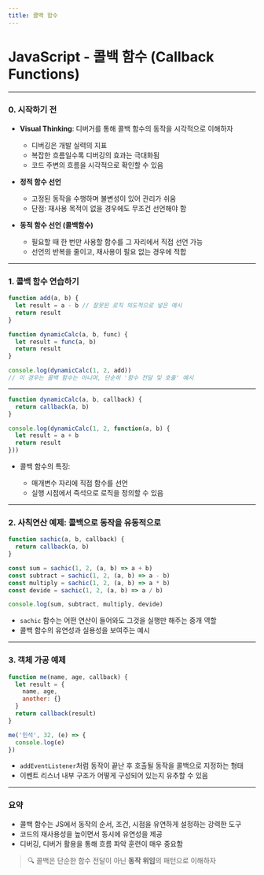 ```yaml
---
title: 콜백 함수
---
```


# JavaScript - 콜백 함수 (Callback Functions)

---

### 0. 시작하기 전

* **Visual Thinking**: 디버거를 통해 콜백 함수의 동작을 시각적으로 이해하자

  * 디버깅은 개발 실력의 지표
  * 복잡한 흐름일수록 디버깅의 효과는 극대화됨
  * 코드 주변의 흐름을 시각적으로 확인할 수 있음

* **정적 함수 선언**

  * 고정된 동작을 수행하며 불변성이 있어 관리가 쉬움
  * 단점: 재사용 목적이 없을 경우에도 무조건 선언해야 함

* **동적 함수 선언 (콜백함수)**

  * 필요할 때 한 번만 사용할 함수를 그 자리에서 직접 선언 가능
  * 선언의 반복을 줄이고, 재사용이 필요 없는 경우에 적합

---

### 1. 콜백 함수 연습하기

```js
function add(a, b) {
  let result = a - b // 잘못된 로직 의도적으로 넣은 예시
  return result
}

function dynamicCalc(a, b, func) {
  let result = func(a, b)
  return result
}

console.log(dynamicCalc(1, 2, add))
// 이 경우는 콜백 함수는 아니며, 단순히 '함수 전달 및 호출' 예시
```

---

```js
function dynamicCalc(a, b, callback) {
  return callback(a, b)
}

console.log(dynamicCalc(1, 2, function(a, b) {
  let result = a + b
  return result
}))
```

* 콜백 함수의 특징:

  * 매개변수 자리에 직접 함수를 선언
  * 실행 시점에서 즉석으로 로직을 정의할 수 있음

---

### 2. 사칙연산 예제: 콜백으로 동작을 유동적으로

```js
function sachic(a, b, callback) {
  return callback(a, b)
}

const sum = sachic(1, 2, (a, b) => a + b)
const subtract = sachic(1, 2, (a, b) => a - b)
const multiply = sachic(1, 2, (a, b) => a * b)
const devide = sachic(1, 2, (a, b) => a / b)

console.log(sum, subtract, multiply, devide)
```

* `sachic` 함수는 어떤 연산이 들어와도 그것을 실행만 해주는 중개 역할
* 콜백 함수의 유연성과 실용성을 보여주는 예시

---

### 3. 객체 가공 예제

```js
function me(name, age, callback) {
  let result = {
    name, age,
    another: {}
  }
  return callback(result)
}

me('민석', 32, (e) => {
  console.log(e)
})
```

* `addEventListener`처럼 동작이 끝난 후 호출될 동작을 콜백으로 지정하는 형태
* 이벤트 리스너 내부 구조가 어떻게 구성되어 있는지 유추할 수 있음

---

### 요약

* 콜백 함수는 JS에서 동작의 순서, 조건, 시점을 유연하게 설정하는 강력한 도구
* 코드의 재사용성을 높이면서 동시에 유연성을 제공
* 디버깅, 디버거 활용을 통해 흐름 파악 훈련이 매우 중요함

> 🔍 콜백은 단순한 함수 전달이 아닌 **동작 위임**의 패턴으로 이해하자
